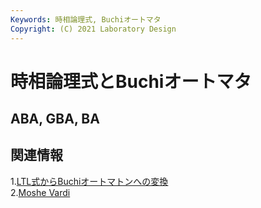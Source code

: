 ```yaml
---
Keywords: 時相論理式, Buchiオートマタ  
Copyright: (C) 2021 Laboratory Design  
---
```


# 時相論理式とBuchiオートマタ  


## ABA, GBA, BA  


## 関連情報  
1.[LTL式からBuchiオートマトンへの変換](https://kreet.hatenadiary.org/entry/20111206/1323119062)  
2.[Moshe Vardi](https://www.researchgate.net/publication/2673900_An_Automata-Theoretic_Approach_to_Linear_Temporal_Logic)

